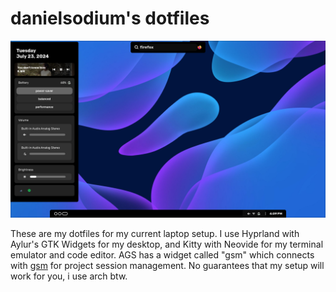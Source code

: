 
# danielsodium's dotfiles

![](screenshot.png "Screenshot")

These are my dotfiles for my current laptop setup. I use Hyprland with Aylur's GTK Widgets for my desktop, and Kitty with Neovide for my terminal emulator and code editor. AGS has a widget called "gsm" which connects with [gsm](https://github.com/danielsodium/gsm) for project session management. No guarantees that my setup will work for you, i use arch btw. 
